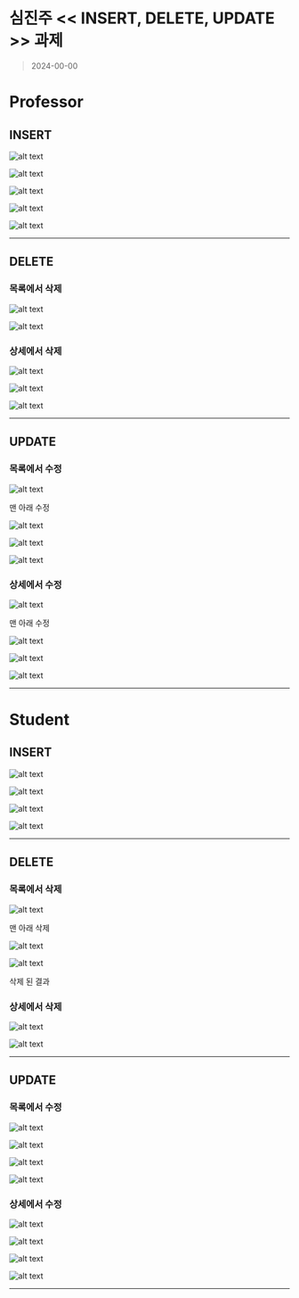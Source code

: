 # 심진주 << INSERT, DELETE, UPDATE >> 과제

> 2024-00-00

# Professor

## INSERT

![alt text](image.png)

![alt text](image-1.png)

![alt text](image-2.png)

![alt text](image-3.png)

![alt text](image-4.png)

<hr/>

## DELETE

### 목록에서 삭제

![alt text](image-5.png)

![alt text](image-6.png)

### 상세에서 삭제

![alt text](image-7.png)

![alt text](image-8.png)

![alt text](image-9.png)

<hr/>

## UPDATE

### 목록에서 수정

![alt text](image-11.png)

맨 아래 수정

![alt text](image-10.png)

![alt text](image-12.png)

![alt text](image-13.png)

### 상세에서 수정

![alt text](image-14.png)

맨 아래 수정

![alt text](image-15.png)

![alt text](image-16.png)

![alt text](image-17.png)

<hr/>

# Student

## INSERT

![alt text](image-18.png)

![alt text](image-19.png)

![alt text](image-20.png)

![alt text](image-21.png)

<hr/>

## DELETE

### 목록에서 삭제

![alt text](image-22.png)

맨 아래 삭제

![alt text](image-23.png)

![alt text](image-24.png)

삭제 된 결과

### 상세에서 삭제

![alt text](image-29.png)

![alt text](image-30.png)

<hr/>

## UPDATE

### 목록에서 수정

![alt text](image-31.png)

![alt text](image-32.png)

![alt text](image-33.png)

![alt text](image-34.png)

### 상세에서 수정

![alt text](image-25.png)

![alt text](image-26.png)

![alt text](image-27.png)

![alt text](image-28.png)

<hr/>
